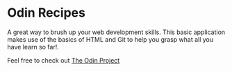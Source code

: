 # Odin Recipes

A great way to brush up your web development skills. This basic application makes use of the basics of HTML and Git to
help you grasp what all you have learn so far!.

Feel free to check out [The Odin Project](https://www.theodinproject.com/)

